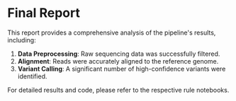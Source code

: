
# Final Report

This report provides a comprehensive analysis of the pipeline's results, including:

1. **Data Preprocessing**: Raw sequencing data was successfully filtered.
2. **Alignment**: Reads were accurately aligned to the reference genome.
3. **Variant Calling**: A significant number of high-confidence variants were identified.

For detailed results and code, please refer to the respective rule notebooks.
